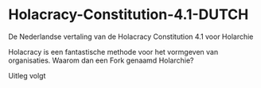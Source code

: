 # Holacracy-Constitution-4.1-DUTCH
De Nederlandse vertaling van de Holacracy Constitution 4.1 voor Holarchie

Holacracy is een fantastische methode voor het vormgeven van organisaties. 
Waarom dan een Fork genaamd Holarchie?

Uitleg volgt

